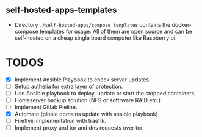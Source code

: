 ## self-hosted-apps-templates

- Directory `./self-hosted-apps/compose_templates` contains the docker-compose templates for usage. All of them are open source and can be self-hosted on a cheap single board computer like Raspberry pi.


 # TODOS

 - [x] Implement Ansible Playbook to check server updates.
 - [ ] Setup authelia for extra layer of protection.
 - [ ] Use Ansible playbook to deploy, update or start the stopped containers.
 - [ ] Homeserver backup solution (NFS or softrware RAID etc.)
 - [ ] Implement Gitlab Pieline.
 - [x] Automate (pihole domains update with ansible playbook) 
 - [ ] Fireflyiii implementation with traefik.
 - [ ] Implement proxy and tor and dns requests over tor
